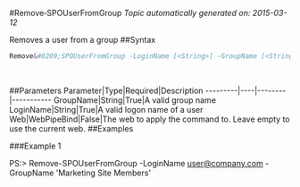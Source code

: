 #Remove&#8209;SPOUserFromGroup
*Topic automatically generated on: 2015-03-12*

Removes a user from a group
##Syntax
```powershell
Remove&#8209;SPOUserFromGroup -LoginName [<String>] -GroupName [<String>] [-Web [<WebPipeBind>]]
```
&nbsp;

##Parameters
Parameter|Type|Required|Description
---------|----|--------|-----------
GroupName|String|True|A valid group name
LoginName|String|True|A valid logon name of a user
Web|WebPipeBind|False|The web to apply the command to. Leave empty to use the current web.
##Examples

###Example 1
    
PS:> Remove-SPOUserFromGroup -LoginName user@company.com -GroupName 'Marketing Site Members'


